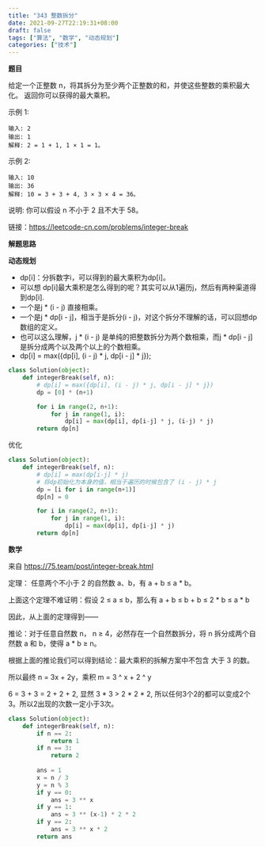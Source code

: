 ```yaml
---
title: "343 整数拆分"
date: 2021-09-27T22:19:31+08:00
draft: false
tags: ["算法", "数学", "动态规划"]
categories: ["技术"]
---
```


**题目**

给定一个正整数 n，将其拆分为至少两个正整数的和，并使这些整数的乘积最大化。 返回你可以获得的最大乘积。

示例 1:
```
输入: 2
输出: 1
解释: 2 = 1 + 1, 1 × 1 = 1。
```
示例 2:
```
输入: 10
输出: 36
解释: 10 = 3 + 3 + 4, 3 × 3 × 4 = 36。
```

说明: 你可以假设 n 不小于 2 且不大于 58。

链接：https://leetcode-cn.com/problems/integer-break

**解题思路**

**动态规划**

* dp[i]：分拆数字i，可以得到的最大乘积为dp[i]。
* 可以想 dp[i]最大乘积是怎么得到的呢？其实可以从1遍历j，然后有两种渠道得到dp[i].
* 一个是j * (i - j) 直接相乘。
* 一个是j * dp[i - j]，相当于是拆分(i - j)，对这个拆分不理解的话，可以回想dp数组的定义。
* 也可以这么理解，j * (i - j) 是单纯的把整数拆分为两个数相乘，而j * dp[i - j]是拆分成两个以及两个以上的个数相乘。
* dp[i] = max({dp[i], (i - j) * j, dp[i - j] * j});

```python
class Solution(object):
    def integerBreak(self, n):
        # dp[i] = max({dp[i], (i - j) * j, dp[i - j] * j})
        dp = [0] * (n+1)

        for i in range(2, n+1):
            for j in range(1, i):
                dp[i] = max(dp[i], dp[i-j] * j, (i-j) * j)
        return dp[n]
```

优化

```python
class Solution(object):
    def integerBreak(self, n):
        # dp[i] = max(dp[i-j] * j)
        # 将dp初始化为本身的值，相当于遍历的时候包含了 (i - j) * j
        dp = [i for i in range(n+1)]
        dp[n] = 0

        for i in range(2, n+1):
            for j in range(1, i):
                dp[i] = max(dp[i], dp[i-j] * j)
        return dp[n]
```

**数学**

来自 https://75.team/post/integer-break.html

定理： 任意两个不小于 2 的自然数 a、b，有 a + b ≤ a * b。

上面这个定理不难证明：假设 2 ≤ a ≤ b，那么有 a + b ≤ b + b ≤ 2 * b ≤ a * b

因此，从上面的定理得到——

推论：对于任意自然数 n， n ≥ 4，必然存在一个自然数拆分，将 n 拆分成两个自然数 a 和 b，使得 a * b ≥ n。

根据上面的推论我们可以得到结论：最大乘积的拆解方案中不包含 大于 3 的数。

所以最终 n = 3x + 2y，乘积 m = 3 ^ x + 2 ^ y

6 = 3 + 3 = 2 + 2 + 2, 显然 3 * 3 > 2 * 2 * 2, 所以任何3个2的都可以变成2个3。所以2出现的次数一定小于3次。

```python
class Solution(object):
    def integerBreak(self, n):
        if n == 2:
            return 1
        if n == 3:
            return 2
        
        ans = 1
        x = n / 3
        y = n % 3
        if y == 0:
            ans = 3 ** x
        if y == 1:
            ans = 3 ** (x-1) * 2 * 2
        if y == 2:
            ans = 3 ** x * 2
        return ans
```